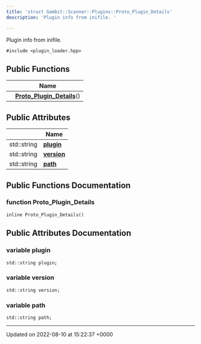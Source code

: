 ```yaml
---
title: 'struct Gambit::Scanner::Plugins::Proto_Plugin_Details'
description: 'Plugin info from inifile. '

---
```









Plugin info from inifile. 


`#include <plugin_loader.hpp>`

## Public Functions

|                | Name           |
| -------------- | -------------- |
| | **[Proto_Plugin_Details](/documentation/code/gambit_2.2/classes/structgambit_1_1scanner_1_1plugins_1_1proto__plugin__details/#function-proto-plugin-details)**() |

## Public Attributes

|                | Name           |
| -------------- | -------------- |
| std::string | **[plugin](/documentation/code/gambit_2.2/classes/structgambit_1_1scanner_1_1plugins_1_1proto__plugin__details/#variable-plugin)**  |
| std::string | **[version](/documentation/code/gambit_2.2/classes/structgambit_1_1scanner_1_1plugins_1_1proto__plugin__details/#variable-version)**  |
| std::string | **[path](/documentation/code/gambit_2.2/classes/structgambit_1_1scanner_1_1plugins_1_1proto__plugin__details/#variable-path)**  |

## Public Functions Documentation

### function Proto_Plugin_Details

```
inline Proto_Plugin_Details()
```


## Public Attributes Documentation

### variable plugin

```
std::string plugin;
```


### variable version

```
std::string version;
```


### variable path

```
std::string path;
```


-------------------------------

Updated on 2022-08-10 at 15:22:37 +0000